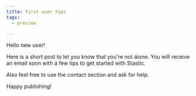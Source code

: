 ```yaml
---
title: First user tips
tags:
  - preview

---
```

Hello new user!

Here is a short post to let you know that you're not alone. You will receive an email soon with a few tips to get started with Stastic.

Also feel free to use the contact section and ask for help.

Happy publishing!
